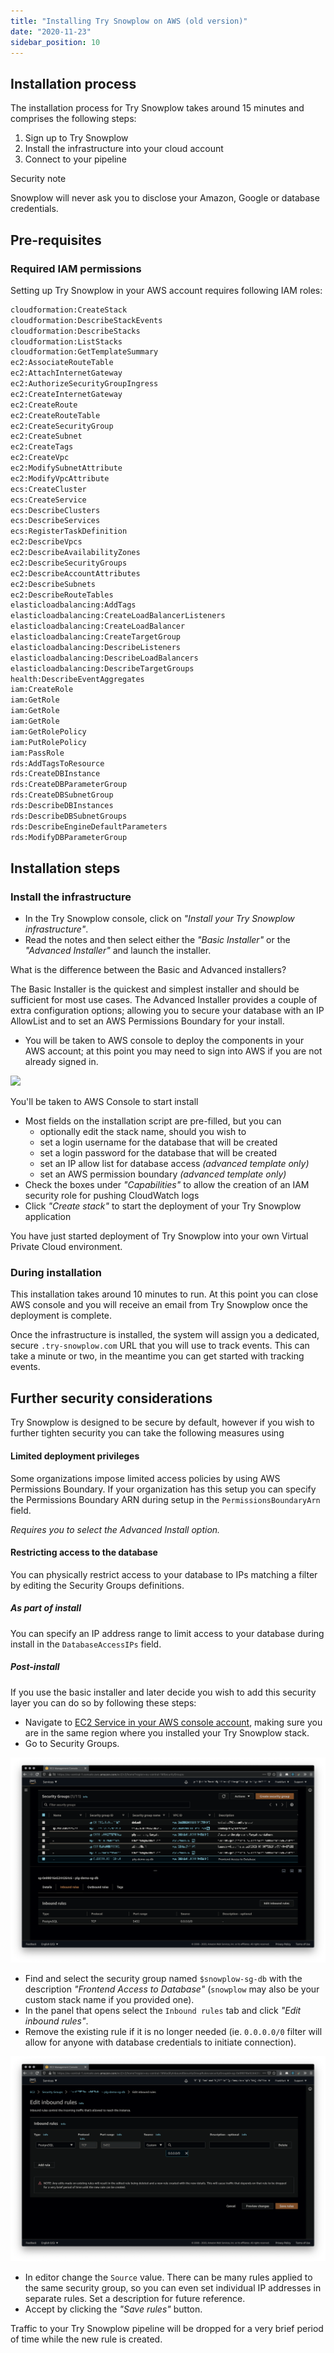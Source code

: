 ```yaml
---
title: "Installing Try Snowplow on AWS (old version)"
date: "2020-11-23"
sidebar_position: 10
---
```


## Installation process

The installation process for Try Snowplow takes around 15 minutes and comprises the following steps:

1. Sign up to Try Snowplow
2. Install the infrastructure into your cloud account
3. Connect to your pipeline

Security note

Snowplow will never ask you to disclose your Amazon, Google or database credentials.

## Pre-requisites

### Required IAM permissions

Setting up Try Snowplow in your AWS account requires following IAM roles:

```bash
cloudformation:CreateStack
cloudformation:DescribeStackEvents
cloudformation:DescribeStacks
cloudformation:ListStacks
cloudformation:GetTemplateSummary
ec2:AssociateRouteTable
ec2:AttachInternetGateway
ec2:AuthorizeSecurityGroupIngress
ec2:CreateInternetGateway
ec2:CreateRoute
ec2:CreateRouteTable
ec2:CreateSecurityGroup
ec2:CreateSubnet
ec2:CreateTags
ec2:CreateVpc
ec2:ModifySubnetAttribute
ec2:ModifyVpcAttribute
ecs:CreateCluster
ecs:CreateService
ecs:DescribeClusters
ecs:DescribeServices
ecs:RegisterTaskDefinition
ec2:DescribeVpcs
ec2:DescribeAvailabilityZones
ec2:DescribeSecurityGroups
ec2:DescribeAccountAttributes
ec2:DescribeSubnets
ec2:DescribeRouteTables
elasticloadbalancing:AddTags
elasticloadbalancing:CreateLoadBalancerListeners
elasticloadbalancing:CreateLoadBalancer
elasticloadbalancing:CreateTargetGroup
elasticloadbalancing:DescribeListeners
elasticloadbalancing:DescribeLoadBalancers
elasticloadbalancing:DescribeTargetGroups
health:DescribeEventAggregates
iam:CreateRole
iam:GetRole
iam:GetRole
iam:GetRole
iam:GetRolePolicy
iam:PutRolePolicy
iam:PassRole
rds:AddTagsToResource
rds:CreateDBInstance
rds:CreateDBParameterGroup
rds:CreateDBSubnetGroup
rds:DescribeDBInstances
rds:DescribeDBSubnetGroups
rds:DescribeEngineDefaultParameters
rds:ModifyDBParameterGroup
```

## Installation steps

### Install the infrastructure

- In the Try Snowplow console, click on _"Install your Try Snowplow infrastructure"_.
- Read the notes and then select either the _"Basic Installer"_ or the _"Advanced Installer"_ and launch the installer.

What is the difference between the Basic and Advanced installers?

The Basic Installer is the quickest and simplest installer and should be sufficient for most use cases. The Advanced Installer provides a couple of extra configuration options; allowing you to secure your database with an IP AllowList and to set an AWS Permissions Boundary for your install.

- You will be taken to AWS console to deploy the components in your AWS account; at this point you may need to sign into AWS if you are not already signed in.

![](images/Screenshot-2021-01-12-at-08.37.35.jpg)

You'll be taken to AWS Console to start install

- Most fields on the installation script are pre-filled, but you can
    - optionally edit the stack name, should you wish to
    - set a login username for the database that will be created
    - set a login password for the database that will be created
    - set an IP allow list for database access _(advanced template only)_
    - set an AWS permission boundary _(advanced template only)_
- Check the boxes under _"Capabilities"_ to allow the creation of an IAM security role for pushing CloudWatch logs
- Click _"Create stack"_ to start the deployment of your Try Snowplow application

You have just started deployment of Try Snowplow into your own Virtual Private Cloud environment.

### During installation

This installation takes around 10 minutes to run. At this point you can close AWS console and you will receive an email from Try Snowplow once the deployment is complete.

Once the infrastructure is installed, the system will assign you a dedicated, secure `.try-snowplow.com` URL that you will use to track events. This can take a minute or two, in the meantime you can get started with tracking events.

## Further security considerations

Try Snowplow is designed to be secure by default, however if you wish to further tighten security you can take the following measures using

#### Limited deployment privileges

Some organizations impose limited access policies by using AWS Permissions Boundary. If your organization has this setup you can specify the Permissions Boundary ARN during setup in the `PermissionsBoundaryArn` field.

_Requires you to select the Advanced Install _option_._

#### Restricting access to the database

You can physically restrict access to your database to IPs matching a filter by editing the Security Groups definitions.

##### As part of install

You can specify an IP address range to limit access to your database during install in the `DatabaseAccessIPs` field.

##### Post-install

If you use the basic installer and later decide you wish to add this security layer you can do so by following these steps:

- Navigate to [EC2 Service in your AWS console account](https://console.aws.amazon.com/ec2/v2/home), making sure you are in the same region where you installed your Try Snowplow stack.
- Go to Security Groups.

![](images/Screen-Shot-2020-10-20-at-09.45.43.png)

- Find and select the security group named `$snowplow-sg-db` with the description _"Frontend Access to Database"_ (`snowplow` may also be your custom stack name if you provided one).
- In the panel that opens select the `Inbound rules` tab and click _"Edit inbound rules"_.
- Remove the existing rule if it is no longer needed (ie. `0.0.0.0/0` filter will allow for anyone with database credentials to initiate connection).

![](images/Screen-Shot-2020-10-20-at-09.45.56.png)

- In editor change the `Source` value. There can be many rules applied to the same security group, so you can even set individual IP addresses in separate rules. Set a description for future reference.
- Accept by clicking the _"Save rules"_ button.

Traffic to your Try Snowplow pipeline will be dropped for a very brief period of time while the new rule is created.
